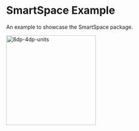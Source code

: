 # SmartSpace Example

An example to showcase the SmartSpace package.

<p>
	<img alt='8dp-4dp-units' src='' width='240px'>
</p>